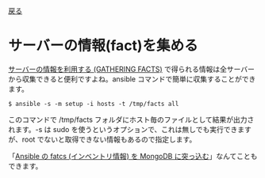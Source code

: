 [戻る](ansible-note)

# サーバーの情報(fact)を集める

[サーバーの情報を利用する (GATHERING FACTS)](gathering-facts) で得られる情報は全サーバーから収集できると便利ですよね。ansible コマンドで簡単に収集することができます。

```
$ ansible -s -m setup -i hosts -t /tmp/facts all
```

このコマンドで /tmp/facts フォルダにホスト毎のファイルとして結果が出力されます。-s は sudo を使うというオプションで、これは無しでも実行できますが、root でないと取得できない情報もあるので指定します。

「[Ansible の fatcs (インベントリ情報) を MongoDB に突っ込む](http://blog.1q77.com/2013/10/ansible-fatcs/)」なんてこともできます。

